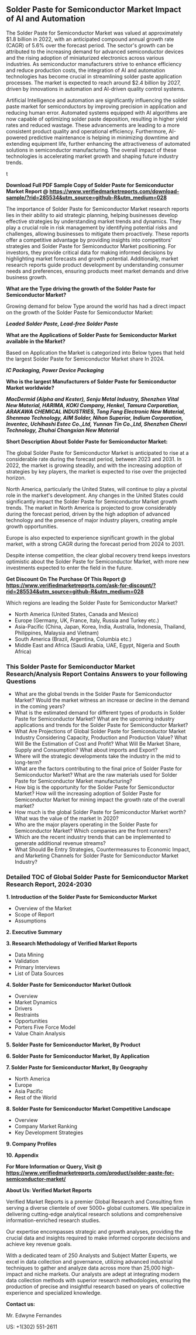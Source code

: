 <h2>Solder Paste for Semiconductor Market Impact of AI and Automation</h2><p>The Solder Paste for Semiconductor Market was valued at approximately $1.8 billion in 2022, with an anticipated compound annual growth rate (CAGR) of 5.6% over the forecast period. The sector's growth can be attributed to the increasing demand for advanced semiconductor devices and the rising adoption of miniaturized electronics across various industries. As semiconductor manufacturers strive to enhance efficiency and reduce production costs, the integration of AI and automation technologies has become crucial in streamlining solder paste application processes. The market is expected to reach around $2.4 billion by 2027, driven by innovations in automation and AI-driven quality control systems.</p><p>Artificial Intelligence and automation are significantly influencing the solder paste market for semiconductors by improving precision in application and reducing human error. Automated systems equipped with AI algorithms are now capable of optimizing solder paste deposition, resulting in higher yield rates and reduced wastage. These advancements are leading to a more consistent product quality and operational efficiency. Furthermore, AI-powered predictive maintenance is helping in minimizing downtime and extending equipment life, further enhancing the attractiveness of automated solutions in semiconductor manufacturing. The overall impact of these technologies is accelerating market growth and shaping future industry trends.</p>t</p><p id="" class=""><strong>Download Full PDF Sample Copy of Solder Paste for Semiconductor Market Report @ <a href="https://www.verifiedmarketreports.com/download-sample/?rid=285534&utm_source=github-R&utm_medium=028" target="_blank">https://www.verifiedmarketreports.com/download-sample/?rid=285534&utm_source=github-R&utm_medium=028</a></strong></p><p>The importance of&nbsp;Solder Paste for Semiconductor Market research reports lies in their ability to aid strategic planning, helping businesses develop effective strategies by understanding market trends and dynamics. They play a crucial role in risk management by identifying potential risks and challenges, allowing businesses to mitigate them proactively. These reports offer a competitive advantage by providing insights into competitors' strategies and Solder Paste for Semiconductor Market positioning. For investors, they provide critical data for making informed decisions by highlighting market forecasts and growth potential. Additionally, market research reports guide product development by understanding consumer needs and preferences, ensuring products meet market demands and drive business growth.</p><p><strong>What are the&nbsp;Type driving the growth of the Solder Paste for Semiconductor Market?</strong></p><p id="" class="">Growing demand for below Type around the world has had a direct impact on the growth of the Solder Paste for Semiconductor Market:</p><em><strong>Leaded Solder Paste, Lead-free Solder Paste</strong></em></p><strong>What are the&nbsp;Applications&nbsp;of Solder Paste for Semiconductor Market available in the Market?</strong></p><p id="" class="">Based on Application the Market is categorized into Below types that held the largest Solder Paste for Semiconductor Market share In 2024.</p><em><strong>IC Packaging, Power Device Packaging</strong></em></p><strong>Who is the largest Manufacturers of Solder Paste for Semiconductor Market worldwide?</strong></p><p><em><strong>MacDermid (Alpha and Kester), Senju Metal Industry, Shenzhen Vital New Material, HARIMA, KOKI Company, Henkel, Tamura Corporation, ARAKAWA CHEMICAL INDUSTRIES, Tong Fang Electronic New Material, Shenmao Technology, AIM Solder, Nihon Superior, Indium Corporation, Inventec, Uchihashi Estec Co.,Ltd, Yunnan Tin Co.,Ltd, Shenzhen Chenri Technology, Zhuhai Changxian New Material</strong></em></p><p id="" class=""><strong>Short Description About Solder Paste for Semiconductor Market:</strong></p><p>The global Solder Paste for Semiconductor Market is anticipated to rise at a considerable rate during the forecast period, between 2023 and 2031. In 2022, the market is growing steadily, and with the increasing adoption of strategies by key players, the market is expected to rise over the projected horizon.</p><p>North America, particularly the United States, will continue to play a pivotal role in the market's development. Any changes in the United States could significantly impact the Solder Paste for Semiconductor Market growth trends. The market in North America is projected to grow considerably during the forecast period, driven by the high adoption of advanced technology and the presence of major industry players, creating ample growth opportunities.</p><p>Europe is also expected to experience significant growth in the global market, with a strong CAGR during the forecast period from 2024 to 2031.</p><p>Despite intense competition, the clear global recovery trend keeps investors optimistic about the Solder Paste for Semiconductor Market, with more new investments expected to enter the field in the future.</p><p id="" class=""><strong>Get Discount On The Purchase Of This Report @ <a href="https://www.verifiedmarketreports.com/ask-for-discount/?rid=285534&utm_source=github-R&utm_medium=028" target="_blank">https://www.verifiedmarketreports.com/ask-for-discount/?rid=285534&utm_source=github-R&utm_medium=028</a></strong></p>Which regions are leading the Solder Paste for Semiconductor Market?</p><ul><li>North America (United States, Canada and Mexico)</li><li>Europe (Germany, UK, France, Italy, Russia and Turkey etc.)</li><li>Asia-Pacific (China, Japan, Korea, India, Australia, Indonesia, Thailand, Philippines, Malaysia and Vietnam)</li><li>South America (Brazil, Argentina, Columbia etc.)</li><li>Middle East and Africa (Saudi Arabia, UAE, Egypt, Nigeria and South Africa)</li></ul><h3 id="" class="">This Solder Paste for Semiconductor Market Research/Analysis Report Contains Answers to your following Questions</h3><ul><li>What are the global trends in the Solder Paste for Semiconductor Market? Would the market witness an increase or decline in the demand in the coming years?</li><li>What is the estimated demand for different types of products in Solder Paste for Semiconductor Market? What are the upcoming industry applications and trends for the Solder Paste for Semiconductor Market?</li><li>What Are Projections of Global Solder Paste for Semiconductor Market Industry Considering Capacity, Production and Production Value? What Will Be the Estimation of Cost and Profit? What Will Be Market Share, Supply and Consumption? What about imports and Export?</li><li>Where will the strategic developments take the industry in the mid to long-term?</li><li>What are the factors contributing to the final price of Solder Paste for Semiconductor Market? What are the raw materials used for Solder Paste for Semiconductor Market manufacturing?</li><li>How big is the opportunity for the Solder Paste for Semiconductor Market? How will the increasing adoption of Solder Paste for Semiconductor Market for mining impact the growth rate of the overall market?</li><li>How much is the global Solder Paste for Semiconductor Market worth? What was the value of the market In 2020?</li><li>Who are the major players operating in the Solder Paste for Semiconductor Market? Which companies are the front runners?</li><li>Which are the recent industry trends that can be implemented to generate additional revenue streams?</li><li>What Should Be Entry Strategies, Countermeasures to Economic Impact, and Marketing Channels for Solder Paste for Semiconductor Market Industry?</li></ul><h3 id="" class="">Detailed TOC of Global Solder Paste for Semiconductor Market Research Report, 2024-2030</h3><p id="" class=""><strong>1. Introduction of the Solder Paste for Semiconductor Market</strong></p><ul><li>Overview of the Market</li><li>Scope of Report</li><li>Assumptions</li></ul><p id="" class=""><strong>2. Executive Summary</strong></p><p id="" class=""><strong>3. Research Methodology of Verified Market Reports</strong></p><ul><li>Data Mining</li><li>Validation</li><li>Primary Interviews</li><li>List of Data Sources</li></ul><p id="" class=""><strong>4. Solder Paste for Semiconductor Market Outlook</strong></p><ul><li>Overview</li><li>Market Dynamics</li><li>Drivers</li><li>Restraints</li><li>Opportunities</li><li>Porters Five Force Model</li><li>Value Chain Analysis</li></ul><p id="" class=""><strong>5. Solder Paste for Semiconductor Market, By Product</strong></p><p id="" class=""><strong>6. Solder Paste for Semiconductor Market, By Application</strong></p><p id="" class=""><strong>7. Solder Paste for Semiconductor Market, By Geography</strong></p><ul><li>North America</li><li>Europe</li><li>Asia Pacific</li><li>Rest of the World</li></ul><p id="" class=""><strong>8. Solder Paste for Semiconductor Market Competitive Landscape</strong></p><ul><li>Overview</li><li>Company Market Ranking</li><li>Key Development Strategies</li></ul><p id="" class=""><strong>9. Company Profiles</strong></p><p id="" class=""><strong>10. Appendix</strong></p><p id="" class=""><strong>For More Information or Query, Visit @ <a href="https://www.verifiedmarketreports.com/product/solder-paste-for-semiconductor-market/" target="_blank">https://www.verifiedmarketreports.com/product/solder-paste-for-semiconductor-market/</a></strong></p><p id="" class=""><strong>About Us: Verified Market Reports</strong></p><p id="" class="">Verified Market Reports is a premier Global Research and Consulting firm serving a diverse clientele of over 5000+ global customers. We specialize in delivering cutting-edge analytical research solutions and comprehensive information-enriched research studies.</p><p id="" class="">Our expertise encompasses strategic and growth analyses, providing the crucial data and insights required to make informed corporate decisions and achieve key revenue goals.</p><p id="" class="">With a dedicated team of 250 Analysts and Subject Matter Experts, we excel in data collection and governance, utilizing advanced industrial techniques to gather and analyze data across more than 25,000 high-impact and niche markets. Our analysts are adept at integrating modern data collection methods with superior research methodologies, ensuring the production of precise and insightful research based on years of collective experience and specialized knowledge.</p><p id="" class=""><strong>Contact us:</strong></p><p id="" class="">Mr. Edwyne Fernandes</p><p id="" class="">US: +1(302) 551-2611</p>
